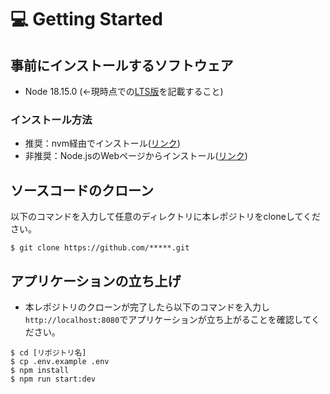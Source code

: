 # 💻 Getting Started

## 事前にインストールするソフトウェア

- Node 18.15.0 (←現時点での[LTS版](https://nodejs.org/ja)を記載すること)

### インストール方法

- 推奨：nvm経由でインストール([リンク](https://github.com/nvm-sh/nvm))
- 非推奨：Node.jsのWebページからインストール([リンク](https://nodejs.org/ja))

## ソースコードのクローン

以下のコマンドを入力して任意のディレクトリに本レポジトリをcloneしてください。

```shell
$ git clone https://github.com/*****.git
```

## アプリケーションの立ち上げ

- 本レポジトリのクローンが完了したら以下のコマンドを入力し`http://localhost:8080`でアプリケーションが立ち上がることを確認してください。

```shell
$ cd [リポジトリ名]
$ cp .env.example .env
$ npm install
$ npm run start:dev
```
